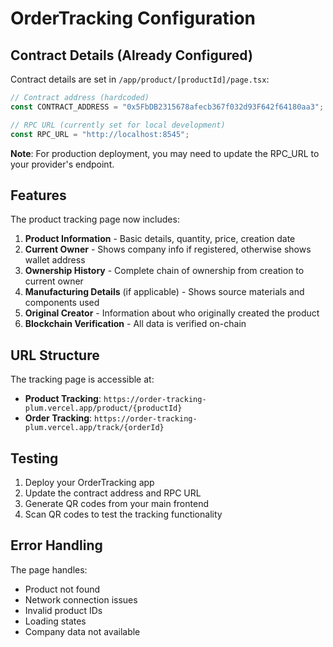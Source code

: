 # OrderTracking Configuration

## Contract Details (Already Configured)

Contract details are set in `/app/product/[productId]/page.tsx`:

```javascript
// Contract address (hardcoded)
const CONTRACT_ADDRESS = "0x5FbDB2315678afecb367f032d93F642f64180aa3";

// RPC URL (currently set for local development)
const RPC_URL = "http://localhost:8545";
```

**Note**: For production deployment, you may need to update the RPC_URL to your provider's endpoint.

## Features

The product tracking page now includes:

1. **Product Information** - Basic details, quantity, price, creation date
2. **Current Owner** - Shows company info if registered, otherwise shows wallet address
3. **Ownership History** - Complete chain of ownership from creation to current owner
4. **Manufacturing Details** (if applicable) - Shows source materials and components used
5. **Original Creator** - Information about who originally created the product
6. **Blockchain Verification** - All data is verified on-chain

## URL Structure

The tracking page is accessible at:
- **Product Tracking**: `https://order-tracking-plum.vercel.app/product/{productId}`
- **Order Tracking**: `https://order-tracking-plum.vercel.app/track/{orderId}`

## Testing

1. Deploy your OrderTracking app
2. Update the contract address and RPC URL
3. Generate QR codes from your main frontend
4. Scan QR codes to test the tracking functionality

## Error Handling

The page handles:
- Product not found
- Network connection issues
- Invalid product IDs
- Loading states
- Company data not available
